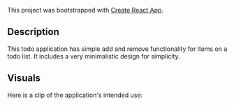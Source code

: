 This project was bootstrapped with [Create React App](https://github.com/facebook/create-react-app).

## Description
This todo application has simple add and remove functionality for items on a todo list. It includes a very minimalistic design for simplicity.

## Visuals
Here is a clip of the application's intended use:
